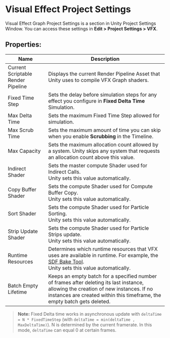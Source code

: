# Visual Effect Project Settings

Visual Effect Graph Project Settings is a section in Unity Project Settings Window. You can access these settings in **Edit > Project Settings > VFX**.

## Properties:

| Name                               | Description                                                  |
| ---------------------------------- | ------------------------------------------------------------ |
| Current Scriptable Render Pipeline | Displays the current Render Pipeline Asset that Unity uses to compile VFX Graph shaders. |
| Fixed Time Step                    | Sets the delay before simulation steps for any effect you configure in **Fixed Delta Time** Simulation. |
| Max Delta Time                     | Sets the maximum Fixed Time Step allowed for simulation.              |
| Max Scrub Time                     | Sets the maximum amount of time you can skip when you enable **Scrubbing** in the Timeline. |
| Max Capacity                       | Sets the maximum allocation count allowed by a system. Unity skips any system that requests an allocation count above this value. |
| Indirect Shader                    | Sets the master compute Shader used for Indirect Calls.<br/> Unity sets this value automatically.|
| Copy Buffer Shader                 | Sets the compute Shader used for Compute Buffer Copy.<br/> Unity sets this value automatically. |
| Sort Shader                        | Sets the compute Shader used for Particle Sorting.<br/> Unity sets this value automatically. |
| Strip Update Shader                | Sets the compute Shader used for Particle Strips update.<br/> Unity sets this value automatically. |
| Runtime Resources                  | Determines which runtime resources that VFX uses are available in runtime. For example, the [SDF Bake Tool](sdf-bake-tool.md).<br/> Unity sets this value automatically. |
| Batch Empty Lifetime           | Keeps an empty batch for a specified number of frames after deleting its last instance, allowing the creation of new instances. If no instances are created within this timeframe, the empty batch gets deleted. |

> **Note:** Fixed Delta time works in asynchronous update with `deltaTime = N * FixedTimeStep` (with `deltaTime = min(deltaTime , MaxDeltaTime)`). N is determined by the current framerate. In this mode, `deltaTime` can equal 0 at certain frames.
